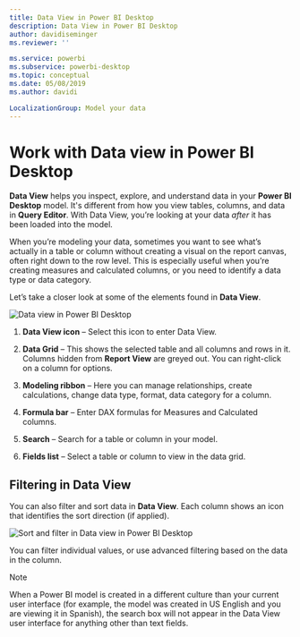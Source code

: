```yaml
---
title: Data View in Power BI Desktop
description: Data View in Power BI Desktop
author: davidiseminger
ms.reviewer: ''

ms.service: powerbi
ms.subservice: powerbi-desktop
ms.topic: conceptual
ms.date: 05/08/2019
ms.author: davidi

LocalizationGroup: Model your data
---
```

# Work with Data view in Power BI Desktop
**Data View** helps you inspect, explore, and understand data in your **Power BI Desktop** model. It's different from how you view tables, columns, and data in **Query Editor**. With Data View, you’re looking at your data *after* it has been loaded into the model.

When you’re modeling your data, sometimes you want to see what’s actually in a table or column without creating a visual on the report canvas, often right down to the row level. This is especially useful when you’re creating measures and calculated columns, or you need to identify a data type or data category.

Let’s take a closer look at some of the elements found in **Data View**.

![Data view in Power BI Desktop](media/desktop-data-view/dataview_fullscreen.png)

1. **Data View icon** – Select this icon to enter Data View.

2. **Data Grid** – This shows the selected table and all columns and rows in it. Columns hidden from **Report View** are greyed out. You can right-click on a column for options.

3. **Modeling ribbon** – Here you can manage relationships, create calculations, change data type, format, data category for a column.

4. **Formula bar** – Enter DAX formulas for Measures and Calculated columns.

5. **Search** – Search for a table or column in your model.

6. **Fields list** – Select a table or column to view in the data grid.

## Filtering in Data View

You can also filter and sort data in **Data View**. Each column shows an icon that identifies the sort direction (if applied).

![Sort and filter in Data view in Power BI Desktop](media/desktop-data-view/dataview_sort-and-filter.png)

You can filter individual values, or use advanced filtering based on the data in the column. 

> [!NOTE]
> When a Power BI model is created in a different culture than your current user interface (for example, the model was created in US English and you are viewing it in Spanish), the search box will not appear in the Data View user interface for anything other than text fields.
